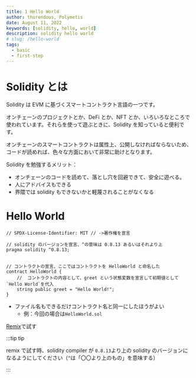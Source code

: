 ```yaml
---
title: 1 Hello World
author: thurendous, Polymetis
date: August 11, 2022
keywords: [solidity, hello, world]
description: solidity hello world
# slug: /hello-world
tags:
  - basic
  - first-step
---
```


# Solidity とは

Solidity は EVM に基づくスマートコントラクト言語の一つです。

オンチェーンのプロジェクトとか、DeFi とか、NFT とか、いろいろなところで使われています。それらを使って遊ぶときに、Solidity を知っていると便利です。

オンチェーンのスマートコントラクトは属性上、公開しなければならないため、コードが読めれば、色々な方面において非常に助けとなります。

Solidity を勉強するメリット：

- オンチェーンのコードを読めて、落とし穴を回避できて、安全に遊べる。
- 人にアドバイスもできる
- 界隈では solidity もできないかと軽蔑されることがなくなる

# Hello World

```sol
// SPDX-License-Identifier: MIT // ->著作権を宣言

// solidity のバージョンを宣言、^の意味は 0.8.13 あるいはそれより上
pragma solidity ^0.8.13;


// コントラクトの宣言、ここではコントラクトを HelloWorld と命名した
contract HelloWorld {
    //  コントラクトの内容として、greet という状態変数を宣言して初期値として`Hello World`を代入
    string public greet = "Hello World!";
}
```

- ファイル名もできるだけコントラクト名と同一にしたほうがよい
  - 例：今回の場合は`HelloWorld.sol`

[Remix](https://remix.ethereum.org/)で試す

:::tip tip

remix で試す時、solidity compiler が `0.8.13`より上の solidity のバージョンになるようにしてください（`^`は「〇〇より上のもの」を意味する）

:::
